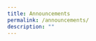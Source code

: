 ```yaml
---
title: Announcements
permalink: /announcements/
description: ""
---
```

[](/files/6%20Kellock%20-%202022%20Year%20End%20Message%20from%20IJBOM%20Chairperson%2017Oct22.pdf)